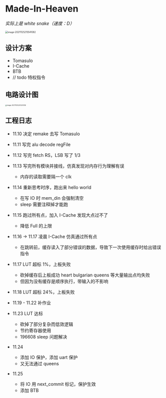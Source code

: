 # Made-In-Heaven

_实际上是 white snake（速度：D）_ 

<img src="C:\Users\andy_yang\AppData\Roaming\Typora\typora-user-images\image-20211125215541082.png" alt="image-20211125215541082" style="zoom:50%;" />





## 设计方案

- Tomasulo
- I-Cache
- BTB
- // todo 特权指令 





## 电路设计图

<img src="C:\Users\andy_yang\AppData\Roaming\Typora\typora-user-images\image-20211125220320356.png" alt="image-20211125220320356" style="zoom:33%;" />



## 工程日志

- 11.10 决定 remake 去写 Tomasulo
- 11.11 写完 alu decode regFile
- 11.12 写完 fetch RS，LSB 写了 1/3
- 11.13 写完所有模块并接线，仿真发现对内存行为理解有误
  - 内存的读取需要隔一个 clk
- 11.14 重新思考时序，跑出来 hello world
  - 在写 IO 时 mem_din 会强制清空
  - sleep 需要注释掉才能跑
- 11.15 跑过所有点，加入 I-Cache 发现大点过不了
  - 降低 Full 的上限

- 11.16 -> 11.17 凌晨 I-Cache 仿真通过所有点
  - 在跳转前，缓存读入了部分错误的数据，导致下一次使用缓存时给出错误指令
- 11.17 LUT 超标 1%，上板失败
  - 砍掉缓存后上板成功 heart bulgarian queens 等大量输出点均失败
  - 但因为没有缓存是顺序执行，带输入的不影响
- 11.18 LUT 超标 24%，上板失败
- 11.19 - 11.22 补作业
- 11.23 LUT 达标
  - 砍掉了部分复杂而低效逻辑
  - 节约寄存器使用
  - 196608 sleep 问题解决
- 11.24
  - 添加 IO 保护，添加 uart 保护
  - 又无法通过 queens
- 11.25
  - 将 IO 用 next_commit 标记，保护生效
  - 添加 BTB